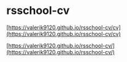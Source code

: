 # rsschool-cv

[https://valerik9120.github.io/rsschool-cv/cv](https://valerik9120.github.io/rsschool-cv/cv)

[https://valerik9120.github.io/rsschool-cv/](https://valerik9120.github.io/rsschool-cv/)
